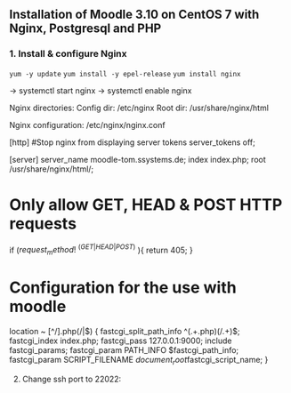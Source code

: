 ## Installation of Moodle 3.10 on CentOS 7 with Nginx, Postgresql and PHP

### 1. Install & configure Nginx
`yum -y update`
`yum install -y epel-release`
`yum install nginx`

  -> systemctl start nginx
  -> systemctl enable nginx

  Nginx directories:
  Config dir: /etc/nginx
  Root dir: /usr/share/nginx/html

  Nginx configuration:
  /etc/nginx/nginx.conf

  [http]
  #Stop nginx from displaying server tokens
  server_tokens off;

  [server]
  server_name  moodle-tom.ssystems.de;
  index   index.php;
  root         /usr/share/nginx/html/;


  # Only allow GET, HEAD & POST HTTP requests
  if ($request_method !~ ^(GET|HEAD|POST)$ ){
    return 405;
  }

  # Configuration for the use with moodle
  location ~ [^/]\.php(/|$) {
    fastcgi_split_path_info  ^(.+\.php)(/.+)$;
    fastcgi_index            index.php;
    fastcgi_pass             127.0.0.1:9000;
    include                  fastcgi_params;
    fastcgi_param   PATH_INFO	$fastcgi_path_info;
    fastcgi_param   SCRIPT_FILENAME $document_root$fastcgi_script_name;
  }

2. Change ssh port to 22022:
